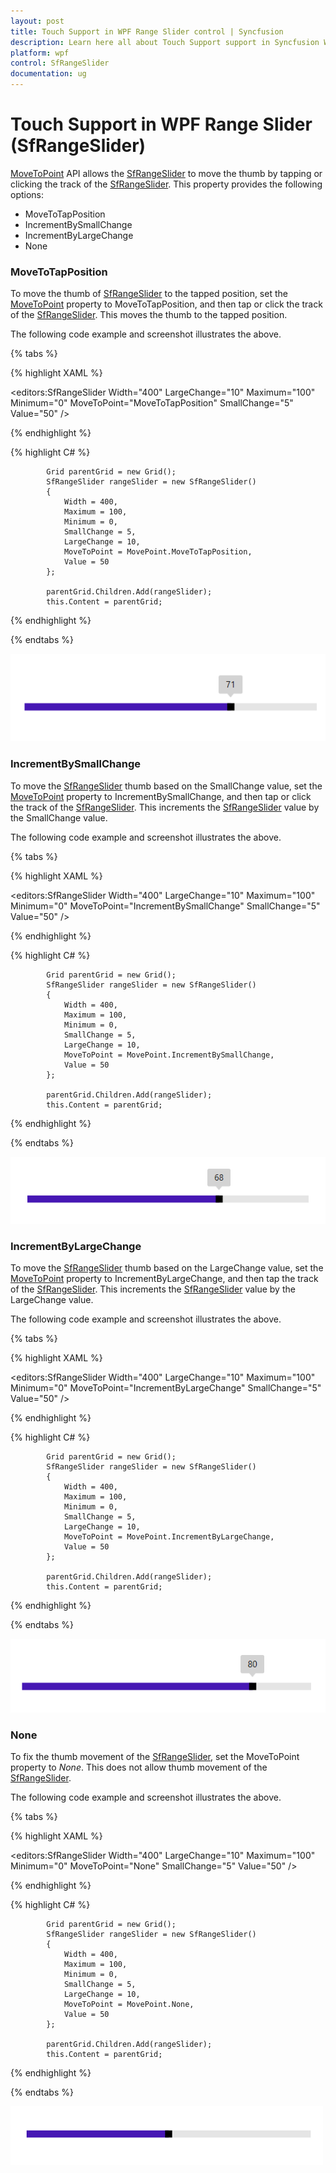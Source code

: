 ```yaml
---
layout: post
title: Touch Support in WPF Range Slider control | Syncfusion
description: Learn here all about Touch Support support in Syncfusion WPF Range Slider (SfRangeSlider) control and more.
platform: wpf
control: SfRangeSlider 
documentation: ug
---
```


# Touch Support in WPF Range Slider (SfRangeSlider)

[MoveToPoint](https://help.syncfusion.com/cr/wpf/Syncfusion.SfInput.Wpf~Syncfusion.Windows.Controls.Input.SfRangeSlider~MoveToPoint.html) API allows the [SfRangeSlider](https://help.syncfusion.com/cr/wpf/Syncfusion.SfInput.Wpf~Syncfusion.Windows.Controls.Input.SfRangeSlider.html) to move the thumb by tapping or clicking the track of the [SfRangeSlider](https://help.syncfusion.com/cr/wpf/Syncfusion.SfInput.Wpf~Syncfusion.Windows.Controls.Input.SfRangeSlider.html). This property provides the following options:

* MoveToTapPosition
* IncrementBySmallChange
* IncrementByLargeChange
* None

### MoveToTapPosition

To move the thumb of [SfRangeSlider](https://help.syncfusion.com/cr/wpf/Syncfusion.SfInput.Wpf~Syncfusion.Windows.Controls.Input.SfRangeSlider.html) to the tapped position, set the [MoveToPoint](https://help.syncfusion.com/cr/wpf/Syncfusion.SfInput.Wpf~Syncfusion.Windows.Controls.Input.SfRangeSlider~MoveToPoint.html) property to MoveToTapPosition, and then tap or click the track of the [SfRangeSlider](https://help.syncfusion.com/cr/wpf/Syncfusion.SfInput.Wpf~Syncfusion.Windows.Controls.Input.SfRangeSlider.html). This moves the thumb to the tapped position.

The following code example and screenshot illustrates the above.

{% tabs %}

{% highlight XAML %}

<editors:SfRangeSlider
                    Width="400"
                    LargeChange="10"
                    Maximum="100"
                    Minimum="0"
                    MoveToPoint="MoveToTapPosition"
                    SmallChange="5"
                    Value="50" />

{% endhighlight %}

{% highlight C# %}

            Grid parentGrid = new Grid();
            SfRangeSlider rangeSlider = new SfRangeSlider()
            {   
                Width = 400,
                Maximum = 100,
                Minimum = 0,
                SmallChange = 5,
                LargeChange = 10,
                MoveToPoint = MovePoint.MoveToTapPosition,
                Value = 50
            };

            parentGrid.Children.Add(rangeSlider);
            this.Content = parentGrid;

{% endhighlight %}

{% endtabs %}

![MoveToTapPosition](Touch-Support_images/Touch-Support_img1.png)

### IncrementBySmallChange

To move the [SfRangeSlider](https://help.syncfusion.com/cr/wpf/Syncfusion.SfInput.Wpf~Syncfusion.Windows.Controls.Input.SfRangeSlider.html) thumb based on the SmallChange value, set the [MoveToPoint](https://help.syncfusion.com/cr/wpf/Syncfusion.SfInput.Wpf~Syncfusion.Windows.Controls.Input.SfRangeSlider~MoveToPoint.html) property to IncrementBySmallChange, and then tap or click the track of the [SfRangeSlider](https://help.syncfusion.com/cr/wpf/Syncfusion.SfInput.Wpf~Syncfusion.Windows.Controls.Input.SfRangeSlider.html). This increments the [SfRangeSlider](https://help.syncfusion.com/cr/wpf/Syncfusion.SfInput.Wpf~Syncfusion.Windows.Controls.Input.SfRangeSlider.html) value by the SmallChange value.

The following code example and screenshot illustrates the above.

{% tabs %}

{% highlight XAML %}

<editors:SfRangeSlider
                    Width="400"
                    LargeChange="10"
                    Maximum="100"
                    Minimum="0"
                    MoveToPoint="IncrementBySmallChange"
                    SmallChange="5"
                    Value="50" />

{% endhighlight %}

{% highlight C# %}

            Grid parentGrid = new Grid();
            SfRangeSlider rangeSlider = new SfRangeSlider()
            {   
                Width = 400,
                Maximum = 100,
                Minimum = 0,
                SmallChange = 5,
                LargeChange = 10,
                MoveToPoint = MovePoint.IncrementBySmallChange,
                Value = 50
            };

            parentGrid.Children.Add(rangeSlider);
            this.Content = parentGrid;

{% endhighlight %}

{% endtabs %}

![IncrementBySmallChange](Touch-Support_images/Touch-Support_img2.png)

### IncrementByLargeChange

To move the [SfRangeSlider](https://help.syncfusion.com/cr/wpf/Syncfusion.SfInput.Wpf~Syncfusion.Windows.Controls.Input.SfRangeSlider.html) thumb based on the LargeChange value, set the [MoveToPoint](https://help.syncfusion.com/cr/wpf/Syncfusion.SfInput.Wpf~Syncfusion.Windows.Controls.Input.SfRangeSlider~MoveToPoint.html) property to IncrementByLargeChange, and then tap the track of the [SfRangeSlider](https://help.syncfusion.com/cr/wpf/Syncfusion.SfInput.Wpf~Syncfusion.Windows.Controls.Input.SfRangeSlider.html). This increments the [SfRangeSlider](https://help.syncfusion.com/cr/wpf/Syncfusion.SfInput.Wpf~Syncfusion.Windows.Controls.Input.SfRangeSlider.html) value by the LargeChange value.

The following code example and screenshot illustrates the above.

{% tabs %}

{% highlight XAML %}

<editors:SfRangeSlider
                    Width="400"
                    LargeChange="10"
                    Maximum="100"
                    Minimum="0"
                    MoveToPoint="IncrementByLargeChange"
                    SmallChange="5"
                    Value="50" />

{% endhighlight %}

{% highlight C# %}

            Grid parentGrid = new Grid();
            SfRangeSlider rangeSlider = new SfRangeSlider()
            {   
                Width = 400,
                Maximum = 100,
                Minimum = 0,
                SmallChange = 5,
                LargeChange = 10,
                MoveToPoint = MovePoint.IncrementByLargeChange,
                Value = 50
            };

            parentGrid.Children.Add(rangeSlider);
            this.Content = parentGrid;

{% endhighlight %}

{% endtabs %}

![IncrementByLargeChange](Touch-Support_images/Touch-Support_img3.png)


### None

To fix the thumb movement of the [SfRangeSlider](https://help.syncfusion.com/cr/wpf/Syncfusion.SfInput.Wpf~Syncfusion.Windows.Controls.Input.SfRangeSlider.html), set the MoveToPoint property to _None_. This does not allow thumb movement of the [SfRangeSlider](https://help.syncfusion.com/cr/wpf/Syncfusion.SfInput.Wpf~Syncfusion.Windows.Controls.Input.SfRangeSlider.html).

The following code example and screenshot illustrates the above.

{% tabs %}

{% highlight XAML %}

<editors:SfRangeSlider
                    Width="400"
                    LargeChange="10"
                    Maximum="100"
                    Minimum="0"
                    MoveToPoint="None"
                    SmallChange="5"
                    Value="50" />

{% endhighlight %}

{% highlight C# %}

            Grid parentGrid = new Grid();
            SfRangeSlider rangeSlider = new SfRangeSlider()
            {   
                Width = 400,
                Maximum = 100,
                Minimum = 0,
                SmallChange = 5,
                LargeChange = 10,
                MoveToPoint = MovePoint.None,
                Value = 50
            };

            parentGrid.Children.Add(rangeSlider);
            this.Content = parentGrid;

{% endhighlight %}

{% endtabs %}

![None](Touch-Support_images/Touch-Support_img4.png)







